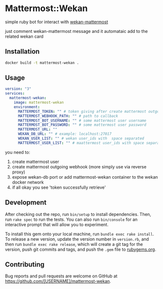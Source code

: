 # Mattermost::Wekan

simple ruby bot for interact with [wekan-mattermost](https://github.com/lunatic-cat/wekan-mattermost)

just comment wekan-mattermost message and it automataic add to the related wekan card

## Installation

```bash
docker build -t mattermost-wekan .
```

## Usage

```yaml
version: "3"
services:
  mattermost-wekan:
    image: mattermost-wekan
    environment:
      MATTERMOST_TOKEN: "" # token giving after create mattermost outgoing webhook
      MATTERMOST_WEBHOOK_PATH: "" # path to callback 
      MATTERMOST_BOT_USERNAME: "" # some mattermost user username
      MATTERMOST_BOT_PASSWORD: "" # some mattermost user password
      MATTERMOST_URL: "" 
      WEKAN_DB_URL: "" # example: localhost:27017
      WEKAN_USER_LIST: "" # wekan user_ids with  space separated 
      MATTERMOST_USER_LIST: "" # maattermost user_ids with space separated
```

you need to:

1. create mattermost user
1. create mattermost outgoing webhook (more simply use via reverse proxy)
1. expose wekan-db port or add mattermost-wekan container to the wekan docker network
1. if all okay you see 'token successfully retrieve' 

## Development

After checking out the repo, run `bin/setup` to install dependencies. Then, run `rake spec` to run the tests. You can also run `bin/console` for an interactive prompt that will allow you to experiment.

To install this gem onto your local machine, run `bundle exec rake install`. To release a new version, update the version number in `version.rb`, and then run `bundle exec rake release`, which will create a git tag for the version, push git commits and tags, and push the `.gem` file to [rubygems.org](https://rubygems.org).

## Contributing

Bug reports and pull requests are welcome on GitHub at https://github.com/[USERNAME]/mattermost-wekan.

